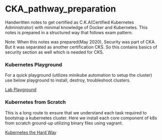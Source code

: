 # CKA_pathway_preparation
Handwritten notes to get certified as C.K.A(Certified Kubernetes Administrator) with minimal knowledge of Docker and Kubernetes. This notes is prepared in a structured way that follows exam pattern.

Note: When this notes was prepared(May 2020), Security was part of CKA. But it was separated as another certification CKS. So this contains basics of security section as well which is needed for CKS.

### Kubernetes Playground
For a quick playground (utilizes minikube automation to setup the cluster) use below playground to install, destroy, troubleshoot clusters.

[Lab Playground](https://labs.play-with-k8s.com/ "Lab Playground")

### Kubernetes from Scratch
This is a long route to ensure that we understand each task required to bootstrap a kubernetes cluster. Here we install each core component of k8s from scratch ground-up utilizing binary files using vagrant.

[Kubernetes the Hard Way](https://github.com/coolguy0704/kubernetes-the-hard-way "Kubernetes the Hard Way")

